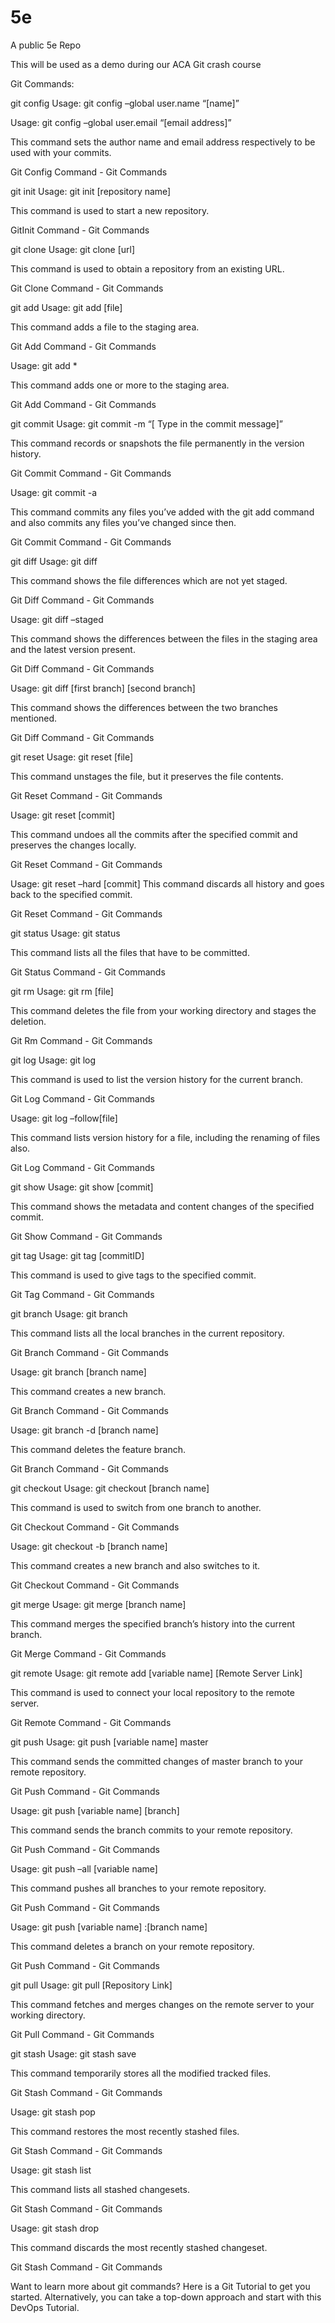 # 5e
A public 5e Repo

This will be used as a demo during our ACA Git crash course



Git Commands:


git config
Usage: git config –global user.name “[name]”  

Usage: git config –global user.email “[email address]”  

This command sets the author name and email address respectively to be used with your commits.

Git Config Command - Git Commands 

git init
Usage: git init [repository name]

 

This command is used to start a new repository.

GitInit Command - Git Commands 

git clone
Usage: git clone [url]  

This command is used to obtain a repository from an existing URL.

Git Clone Command - Git Commands 

git add
Usage: git add [file]  

This command adds a file to the staging area.

Git Add Command - Git Commands 

Usage: git add *  

This command adds one or more to the staging area.

Git Add Command - Git Commands 

git commit
Usage: git commit -m “[ Type in the commit message]”  

This command records or snapshots the file permanently in the version history.

Git Commit Command - Git Commands 

Usage: git commit -a  

This command commits any files you’ve added with the git add command and also commits any files you’ve changed since then.

Git Commit Command - Git Commands 

git diff
Usage: git diff  

This command shows the file differences which are not yet staged.

Git Diff Command - Git Commands 

 Usage: git diff –staged 

This command shows the differences between the files in the staging area and the latest version present.

Git Diff Command - Git Commands 

Usage: git diff [first branch] [second branch]  

This command shows the differences between the two branches mentioned.

Git Diff Command - Git Commands 

git reset
Usage: git reset [file]  

This command unstages the file, but it preserves the file contents.

Git Reset Command - Git Commands 

Usage: git reset [commit]  

This command undoes all the commits after the specified commit and preserves the changes locally.

Git Reset Command - Git Commands 

Usage: git reset –hard [commit]  This command discards all history and goes back to the specified commit.

Git Reset Command - Git Commands 

git status
Usage: git status  

This command lists all the files that have to be committed.

Git Status Command - Git Commands 

git rm
Usage: git rm [file]  

This command deletes the file from your working directory and stages the deletion.

Git Rm Command - Git Commands 

git log
Usage: git log  

This command is used to list the version history for the current branch.

Git Log Command - Git Commands 

Usage: git log –follow[file]  

This command lists version history for a file, including the renaming of files also.

Git Log Command - Git Commands 

git show
Usage: git show [commit]  

This command shows the metadata and content changes of the specified commit.

Git Show Command - Git Commands 

git tag
Usage: git tag [commitID]  

This command is used to give tags to the specified commit.

Git Tag Command - Git Commands 

git branch
Usage: git branch  

This command lists all the local branches in the current repository.

Git Branch Command - Git Commands 

Usage: git branch [branch name]  

This command creates a new branch.

Git Branch Command - Git Commands 

Usage: git branch -d [branch name]  

This command deletes the feature branch.

Git Branch Command - Git Commands 

git checkout
Usage: git checkout [branch name]  

This command is used to switch from one branch to another.

Git Checkout Command - Git Commands 

Usage: git checkout -b [branch name]  

This command creates a new branch and also switches to it.

Git Checkout Command - Git Commands 

git merge
Usage: git merge [branch name]  

This command merges the specified branch’s history into the current branch.

Git Merge Command - Git Commands 

git remote
Usage: git remote add [variable name] [Remote Server Link]  

This command is used to connect your local repository to the remote server.

Git Remote Command - Git Commands 

git push
Usage: git push [variable name] master  

This command sends the committed changes of master branch to your remote repository.

Git Push Command - Git Commands 

Usage: git push [variable name] [branch]  

This command sends the branch commits to your remote repository.

Git Push Command - Git Commands 

Usage: git push –all [variable name]  

This command pushes all branches to your remote repository.

Git Push Command - Git Commands  

Usage: git push [variable name] :[branch name]  

This command deletes a branch on your remote repository.

Git Push Command - Git Commands 

git pull
Usage: git pull [Repository Link]  

This command fetches and merges changes on the remote server to your working directory.

Git Pull Command - Git Commands 

git stash
Usage: git stash save  

This command temporarily stores all the modified tracked files.

Git Stash Command - Git Commands 

Usage: git stash pop  

This command restores the most recently stashed files.

Git Stash Command - Git Commands 

Usage: git stash list  

This command lists all stashed changesets.

Git Stash Command - Git Commands 

Usage: git stash drop  

This command discards the most recently stashed changeset.

Git Stash Command - Git Commands 

Want to learn more about git commands? Here is a Git Tutorial to get you started. Alternatively, you can take a top-down approach and start with this DevOps Tutorial.